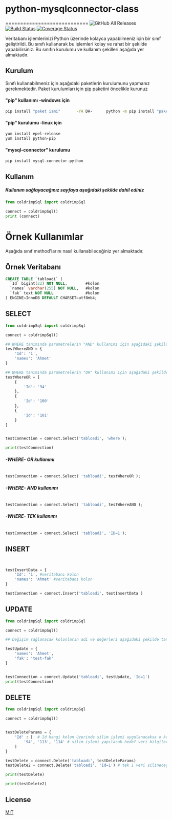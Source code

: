# python-mysqlconnector-class
============================
![GitHub All Releases](https://img.shields.io/github/downloads/ahmetmdd/python-mysqlconnector-class/total)
[![Build Status](https://travis-ci.org/ahmetmdd/python-mysqlconnector-class.svg?branch=master)](https://travis-ci.org/ahmetmdd/python-mysqlconnector-class)
[![Coverage Status](https://coveralls.io/repos/github/ahmetmdd/python-mysqlconnector-class/badge.svg?branch=master)](https://coveralls.io/github/ahmetmdd/python-mysqlconnector-class?branch=master)

Veritabanı işlemlerinizi Python üzerinde kolayca yapabilmeniz için bir sınıf geliştirildi. Bu sınıfı kullanarak bu işlemleri kolay ve rahat bir şekilde yapabilirsiniz. Bu sınıfın kurulumu ve kullanım şekilleri aşağıda yer almaktadır.

## Kurulum

Sınıfı kullanabilmeniz için aşağıdaki paketlerin kurulumunu yapmanız gerekmektedir. Paket kurulumları için [pip](https://pip.pypa.io/en/stable/) paketini öncelikle kurunuz

#### "pip" kullanımı -windows için

```bash
pip install "paket ismi"       -YA DA-      python -m pip install "paket ismi"
```

#### "pip" kurulumu -linux için

```bash
yum install epel-release 
yum install python-pip
```

#### "mysql-connector" kurulumu

```bash
pip install mysql-connector-python
```


## Kullanım

##### Kullanım sağlayacağınız sayfaya aşağıdaki şekilde dahil ediniz

```python
from coldrimpSql import coldrimpSql

connect = coldrimpSql()
print (connect)
```

# Örnek Kullanımlar

Aşağıda sınıf method'larını nasıl kullanabileceğiniz yer almaktadır.

## Örnek Veritabanı

```sql
CREATE TABLE `tabloadi` (
  `Id` bigint(22) NOT NULL,        #kolon
  `names` varchar(255) NOT NULL,   #kolon
  `fak` text NOT NULL              #kolon
) ENGINE=InnoDB DEFAULT CHARSET=utf8mb4;

```


## SELECT 

```python
from coldrimpSql import coldrimpSql

connect = coldrimpSql()

## WHERE tanımında parametrelerin "AND" kullanımı için aşağıdaki şekilde uygulanmalı
testWhereAND = {
    'Id': '1',
    'names': 'Ahmet'
}

## WHERE tanımında parametrelerin "OR" kullanımı için aşağıdaki şekilde uygulanmalı
testWhereOR = [
    {
        'Id': '94'
    },
    {
        'Id': '100'
    },
    {
        'Id': '101'
    }
]


testConnection = connect.Select('tabloadi', 'where');

print(testConnection)
```

##### -WHERE- OR kullanımı
```python

testConnection = connect.Select( 'tabloadi', testWhereOR );

```

##### -WHERE- AND kullanımı
```python

testConnection = connect.Select( 'tabloadi', testWhereAND );

```
##### -WHERE- TEK kullanımı
```python

testConnection = connect.Select( 'tabloadi', 'ID=1');

```


## INSERT


```python


testInsertData = {
    'Id': '1', #veritabanı kolon
    'names': 'Ahmet' #veritabanı kolon
}

testConnection = connect.Insert('tabloadi', testInsertData )


```



## UPDATE 

```python
from coldrimpSql import coldrimpSql

connect = coldrimpSql()

## Değişim sağlanacak kolonların adi ve değerleri aşağıdaki şekilde tanımlanmalıdır.

testUpdate = {
    'names': 'Ahmet',
    'fak': 'test-fak'
}


testConnection = connect.Update('tabloadi', testUpdate, 'Id=1')
print(testConnection)

```

## DELETE 

```python
from coldrimpSql import coldrimpSql

connect = coldrimpSql()


testDeleteParams = {
    'Id' : [  # Id hangi kolon üzerinde silim işlemi uygulanacaksa o kolonun ismi
        '94', '113', '114' # silim işlemi yapılacak hedef veri bilgileri "çoklu ya da tek değer girilebilir"
    ]
}

testDelete = connect.Delete('tabloadi', testDeleteParams)
testDelete2 = connect.Delete('tabloadi', 'Id=1') # tek 1 veri silineceğinde kullanılabilir

print(testDelete)

print(testDelete2)

```



## License
[MIT](https://choosealicense.com/licenses/mit/)
